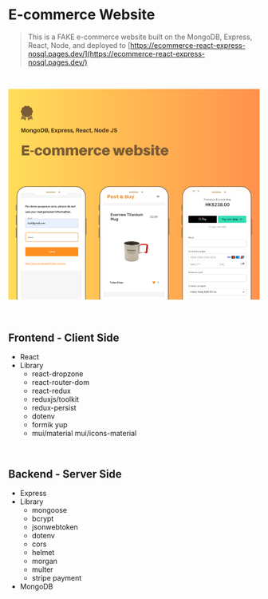 # E-commerce Website

> This is a FAKE e-commerce website built on the MongoDB, Express, React, Node, and deployed to [https://ecommerce-react-express-nosql.pages.dev/](https://ecommerce-react-express-nosql.pages.dev/)

<br />


![](./appIMG.png)  

<br />

## Frontend - Client Side

- React
- Library
   - react-dropzone
   - react-router-dom
   - react-redux
   - reduxjs/toolkit
   - redux-persist
   - dotenv
   - formik yup 
   - mui/material mui/icons-material


<br />

## Backend - Server Side

- Express
- Library
   - mongoose
   - bcrypt
   - jsonwebtoken
   - dotenv
   - cors
   - helmet
   - morgan
   - multer
   - stripe payment
- MongoDB